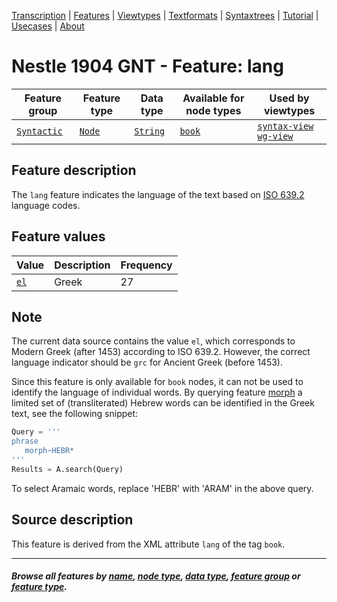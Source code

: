 <a name="start"></a>
<div class="hidden-content">
<a href="../transcription.md">Transcription</a> | <a href="README.md#start">Features</a> | <a href="../viewtypes.md#start">Viewtypes</a> | <a href="../textformats.md#start">Textformats</a> |  <a href="../syntaxtrees.md#start">Syntaxtrees</a> | <a href="../../tutorial/README.md#start">Tutorial</a> | <a href="../usecases/README.md#start">Usecases</a> | <a href="../about.md#start">About</a>
</div>

# Nestle 1904 GNT - Feature: lang

Feature group | Feature type | Data type | Available for node types | Used by viewtypes
---  | --- | --- | --- | ---
[`Syntactic`](home.md#sytactic-features) | [`Node`](featuresbyfeaturetype.md#node-features) | [`String`](featuresbydatatype.md#string-datatype) | [`book`](bookgroupnodefeatures.md#readme) | [`syntax-view`](../syntax-view.md#start) [`wg-view`](../wg-view.md#start)

## Feature description 

The `lang` feature indicates the language of the text based on [ISO 639.2](https://www.loc.gov/standards/iso639-2/php/code_list.php) language codes.

## Feature values 

Value | Description | Frequency
--- | --- | ---
[`el`](https://www.loc.gov/standards/iso639-2/php/langcodes_name.php?iso_639_1=el) | Greek | 27

## Note

The current data source contains the value `el`, which corresponds to Modern Greek (after 1453) according to ISO 639.2. However, the correct language indicator should be `grc` for Ancient Greek (before 1453).

Since this feature is only available for `book` nodes, it can not be used to identify the language of individual words. By querying feature [morph](morph.md#start) a limited set of (transliterated) Hebrew words can be identified in the Greek text, see the following snippet:

```python
Query = '''
phrase
   morph~HEBR*
'''
Results = A.search(Query)
```

To select Aramaic words, replace 'HEBR' with 'ARAM' in the above query.

## Source description

This feature is derived from the XML attribute `lang` of the tag `book`.

---
#### *Browse all features by [name](featuresbyname.md#start), [node type](featuresbynodetype.md#start), [data type](featuresbydatatype.md#start), [feature group](featuresbygroup.md#start) or [feature type](featuresbyfeaturetype.md#start).*
